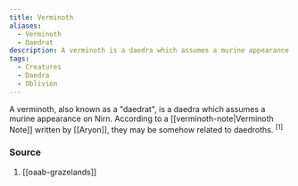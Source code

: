 ```yaml
---
title: Verminoth
aliases:
  - Verminoth
  - Daedrat
description: A verminoth is a daedra which assumes a murine appearance on Nirn.
tags:
  - Creatures
  - Daedra
  - Oblivion
---
```

A verminoth, also known as a "daedrat", is a daedra which assumes a murine appearance on Nirn. According to a [[verminoth-note|Verminoth Note]] written by [[Aryon]], they may be somehow related to daedroths. <sup>[1]</sup>
### Source
1. [[oaab-grazelands]]
